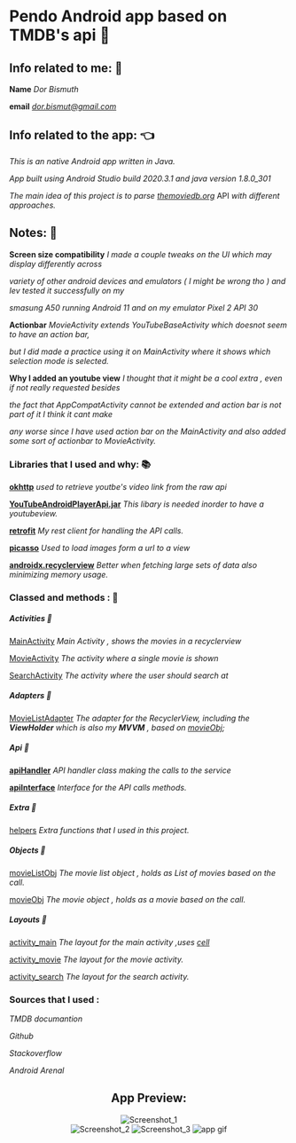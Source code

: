

# Pendo Android app based on TMDB's api :iphone:

## Info related to me: :wave:
**Name**  *Dor Bismuth*

**email**  *dor.bismut@gmail.com*


## Info related to the app: :point_left:
*This is an native Android app written in Java.*

*App built using Android Studio build 2020.3.1 and java version 1.8.0_301*

*The main idea of this project is to parse [themoviedb.org](https://www.themoviedb.org/)* API
*with different approaches.*
## Notes: :newspaper:

**Screen size compatibility**  *I made a couple tweaks on the UI which may display differently across*

*variety of other android devices and emulators ( I might be wrong tho ) and Iev tested it successfully on my*

*smasung A50 running Android 11 and on my emulator Pixel 2 API 30*


**Actionbar**  *MovieActivity extends  YouTubeBaseActivity which doesnot seem to have an action bar,*

*but I did made a practice using it on MainActivity where it shows which selection mode is selected.*

**Why I added an youtube view**  *I thought that it might be a cool extra , even if not really requested besides*

*the fact that AppCompatActivity cannot be extended and action bar is not part of it I think it cant make*

*any worse since I have used action bar on the MainActivity and also added some sort of actionbar to MovieActivity.*

### Libraries that I used and why: :books:
**[okhttp](https://square.github.io)**  *used to retrieve youtbe's video link from the raw api*

**[YouTubeAndroidPlayerApi.jar](https://developers.google.com/youtube/android/player/downloads)**  *This libary is needed inorder to have a youtubeview.*

**[retrofit](https://square.github.io/retrofit/)**  *My rest client for handling the API calls.*

**[picasso](https://square.github.io/picasso/)**  *Used to load images form a url to a view*

**[androidx.recyclerview](https://developer.android.com/jetpack/androidx/releases/recyclerview)**  *Better when fetching large sets of data also minimizing memory usage.*


 


### Classed and methods : :open_book: 

##### Activities :green_book:
[MainActivity](https://github.com/D0rb/PendoTMDBApp/blob/master/app/src/main/java/com/example/pendotmdb/activities/MainActivity.java)  *Main Activity , shows the movies in a recyclerview*
 
[MovieActivity](https://github.com/D0rb/PendoTMDBApp/blob/master/app/src/main/java/com/example/pendotmdb/activities/MovieActivity.java)  *The activity where a single movie is shown*
  
[SearchActivity](https://github.com/D0rb/PendoTMDBApp/blob/master/app/src/main/java/com/example/pendotmdb/activities/SearchActivity.java)  *The activity where the user should search at*
  
 ##### Adapters :closed_book:
 [MovieListAdapter](https://github.com/D0rb/PendoTMDBApp/blob/master/app/src/main/java/com/example/pendotmdb/activities/MovieListAdapter.java)  *The adapter for the RecyclerView, including the **ViewHolder** which is also my **MVVM** ,*
*based on [movieObj](https://github.com/D0rb/PendoTMDBApp/blob/master/app/src/main/java/com/example/pendotmdb/objects/movieObj.java);*
 ##### Api :closed_book:
**[apiHandler](https://github.com/D0rb/PendoTMDBApp/blob/master/app/src/main/java/com/example/pendotmdb/api/apiHandler.java)** *API handler class making the calls to the service*

**[apiInterface](https://github.com/D0rb/PendoTMDBApp/blob/master/app/src/main/java/com/example/pendotmdb/api/apiInterface.java)**  *Interface for the API calls methods.*
 ##### Extra  :orange_book:
 [helpers](https://github.com/D0rb/PendoTMDBApp/blob/master/app/src/main/java/com/example/pendotmdb/extra/helpers.java)  *Extra functions that I used in this project.*
 ##### Objects :orange_book:
 [movieListObj](https://github.com/D0rb/PendoTMDBApp/blob/master/app/src/main/java/com/example/pendotmdb/objects/movieListObj.java)  *The movie list object , holds as List of movies based on the call.*

  [movieObj](https://github.com/D0rb/PendoTMDBApp/blob/master/app/src/main/java/com/example/pendotmdb/objects/movieObj.java)  *The movie object , holds as a movie based on the call.*

  ##### Layouts :scroll:
[activity_main](https://github.com/D0rb/PendoTMDBApp/tree/master/app/src/main/res/layout/activity_main.xml) *The layout for the main activity ,uses [cell](https://github.com/D0rb/PendoTMDBApp/tree/master/app/src/main/res/layout/cell.xml)*

[activity_movie](https://github.com/D0rb/PendoTMDBApp/tree/master/app/src/main/res/layout/activity_movie.xml)  *The layout for the movie activity.*

[activity_search](https://github.com/D0rb/PendoTMDBApp/tree/master/app/src/main/res/layout/activity_search.xml)  *The layout for the search activity.*

### Sources that I used :
*TMDB documantion*

*Github*

*Stackoverflow*

*Android Arenal*


<div align="center">

## App Preview:
![Screenshot_1](Screenshot_1.png "Screenshot_1")  
![Screenshot_2](Screenshot_2.png "Screenshot_2") 
![Screenshot_3](Screenshot_3.png "Screenshot_3")
![app gif](app.gif "app gif")

